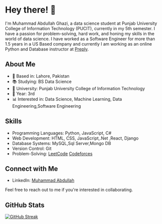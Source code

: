 
# Hey there! 👋

I'm Muhammad Abdullah Ghazi, a data science student at Punjab University College of Information Technology (PUCIT), currently in my 5th semester. I have a passion for problem-solving, hard work, and honing my skills in the world of data science. I have worked as a Software Engineer for more than 1.5 years in a US Based company and currently I am working as an online Python and Database instructor at [Preply](https://preply.com/en/tutor/4503925).

## About Me

- 🌆 Based in: Lahore, Pakistan
- 📚 Studying: BS Data Science
- 🏢 University: Punjab University College of Information Technology
- 📅 Year: 3rd
- 📊 Interested in: Data Science, Machine Learning, Data Engineering,Software Engineering

## Skills

- Programming Languages: Python, JavaScript, C#
- Web Development: HTML, CSS, JavaScript,.Net ,React, Django
- Database Systems: MySQL,Sql Server,Mongo DB
- Version Control: Git
- Problem-Solving: [LeetCode](https://leetcode.com/abdullahdotnet20/)
                   [Codeforces](https://codeforces.com/profile/abdullahdotnet)


## Connect with Me

- LinkedIn: [Muhammad Abdullah](https://www.linkedin.com/in/abdullahdotnet20/)

Feel free to reach out to me if you're interested in collaborating.

## GitHub Stats
[![GitHub Streak](https://streak-stats.demolab.com?user=abdullahdotnet&theme=dark)](https://git.io/streak-stats)

